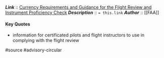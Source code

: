 ***Link***      :: [Currency Requirements and Guidance for the Flight Review and Instrument Proficiency Check](https://www.faa.gov/documentLibrary/media/Advisory_Circular/AC_61-98E.pdf)
***Description***      :: `= this.link`
***Author*** :: [[FAA]]

#### Key Quotes
* information for certificated pilots and flight instructors to use in complying with the flight review

#source #advisory-circular 